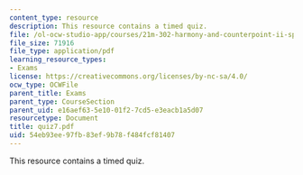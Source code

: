 ```yaml
---
content_type: resource
description: This resource contains a timed quiz.
file: /ol-ocw-studio-app/courses/21m-302-harmony-and-counterpoint-ii-spring-2005/54eb93ee97fb83ef9b78f484fcf81407_quiz7.pdf
file_size: 71916
file_type: application/pdf
learning_resource_types:
- Exams
license: https://creativecommons.org/licenses/by-nc-sa/4.0/
ocw_type: OCWFile
parent_title: Exams
parent_type: CourseSection
parent_uid: e16aef63-5e10-01f2-7cd5-e3eacb1a5d07
resourcetype: Document
title: quiz7.pdf
uid: 54eb93ee-97fb-83ef-9b78-f484fcf81407
---
```

This resource contains a timed quiz.